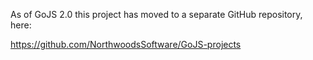 As of GoJS 2.0 this project has moved to a separate GitHub repository, here:

https://github.com/NorthwoodsSoftware/GoJS-projects